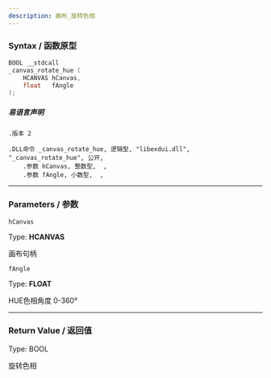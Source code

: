 ```yaml
---
description: 画布_旋转色相
---
```


### Syntax / 函数原型

```C++
BOOL __stdcall 
_canvas_rotate_hue (
    HCANVAS hCanvas,
    float   fAngle
);
```

##### 易语言声明

```Elang
.版本 2

.DLL命令 _canvas_rotate_hue, 逻辑型, "libexdui.dll", "_canvas_rotate_hue", 公开, 
    .参数 hCanvas, 整数型,  , 
    .参数 fAngle, 小数型,  , 
```

---

### Parameters / 参数

`hCanvas`

Type: **HCANVAS**

画布句柄

`fAngle`

Type: **FLOAT**

HUE色相角度 0-360°

---

### Return Value / 返回值

Type: BOOL

旋转色相